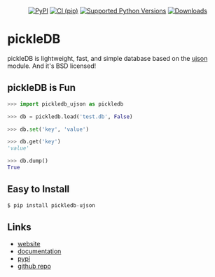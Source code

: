 <p align="center">
<a href="https://pypi.org/project/pickledb-ujson/"><img src="https://img.shields.io/pypi/v/pickledb-ujson" alt="PyPI"></a>
<a href="https://github.com/Divkix/pickledb_ujson/actions"><img src="https://github.com/Divkix/pickledb_ujson/workflows/CI%20%28pip%29/badge.svg" alt="CI (pip)"></a>
<a href="https://pypi.org/project/pickledb-ujson/"><img src="https://img.shields.io/pypi/pyversions/pickledb-ujson.svg" alt="Supported Python Versions"></a>
<a href="https://pepy.tech/project/pickledb-ujson"><img src="https://pepy.tech/badge/pickledb-ujson" alt="Downloads"></a>
</p>

# pickleDB
pickleDB is lightweight, fast, and simple database based on the
[ujson](https://github.com/ultrajson/ultrajson) module.
And it's BSD licensed!


## pickleDB is Fun
```python
>>> import pickledb_ujson as pickledb

>>> db = pickledb.load('test.db', False)

>>> db.set('key', 'value')

>>> db.get('key')
'value'

>>> db.dump()
True
```

## Easy to Install
```python
$ pip install pickledb-ujson
```

## Links
* [website](https://patx.github.io/pickledb)
* [documentation](https://patx.github.io/pickledb/commands.html)
* [pypi](http://pypi.python.org/pypi/pickledb_ujson)
* [github repo](https://github.com/divkix/pickledb_ujson)
